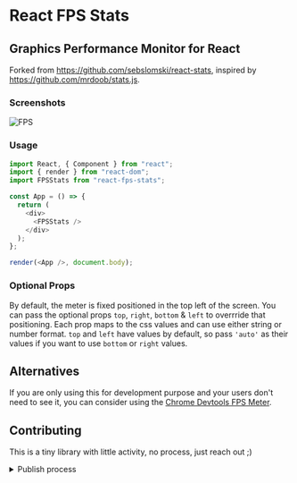 # React FPS Stats

## Graphics Performance Monitor for React

Forked from https://github.com/sebslomski/react-stats, inspired by https://github.com/mrdoob/stats.js.

### Screenshots

![FPS](http://i.imgur.com/nqcXluS.png)

### Usage

```javascript
import React, { Component } from "react";
import { render } from "react-dom";
import FPSStats from "react-fps-stats";

const App = () => {
  return (
    <div>
      <FPSStats />
    </div>
  );
};

render(<App />, document.body);
```

### Optional Props

By default, the meter is fixed positioned in the top left of the screen. You can pass the optional props `top`, `right`, `bottom` & `left` to overrride that positioning. Each prop maps to the css values and can use either string or number format. `top` and `left` have values by default, so pass `'auto'` as their values if you want to use `bottom` or `right` values.

## Alternatives

If you are only using this for development purpose and your users don't need to see it, you can consider using the [Chrome Devtools FPS Meter](https://developer.chrome.com/devtools/docs/rendering-settings#show-fps%20meter).

## Contributing

This is a tiny library with little activity, no process, just reach out ;)

<details>
<summary>Publish process</summary>
Just a reminder for the maintainer ;)

- bump version
- tag version `v__` to create release
- add changelog to release note
- run `npm publish` from dev host
  </details>
